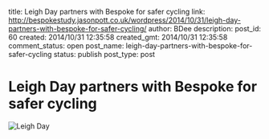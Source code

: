 title: Leigh Day partners with Bespoke for safer cycling
link: http://bespokestudy.jasonpott.co.uk/wordpress/2014/10/31/leigh-day-partners-with-bespoke-for-safer-cycling/
author: BDee
description: 
post_id: 60
created: 2014/10/31 12:35:58
created_gmt: 2014/10/31 12:35:58
comment_status: open
post_name: leigh-day-partners-with-bespoke-for-safer-cycling
status: publish
post_type: post

# Leigh Day partners with Bespoke for safer cycling

![Leigh Day](http://blog.bespokestudy.co.uk/wp-content/uploads/2014/10/Untitled-300x88.png)